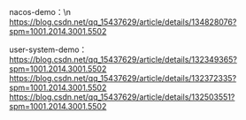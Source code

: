 nacos-demo：\n
https://blog.csdn.net/qq_15437629/article/details/134828076?spm=1001.2014.3001.5502

user-system-demo： 
https://blog.csdn.net/qq_15437629/article/details/132349365?spm=1001.2014.3001.5502
https://blog.csdn.net/qq_15437629/article/details/132372335?spm=1001.2014.3001.5502
https://blog.csdn.net/qq_15437629/article/details/132503551?spm=1001.2014.3001.5502


